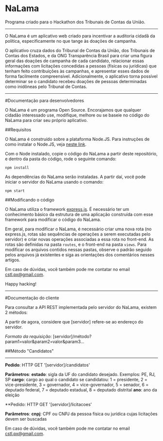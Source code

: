 # NaLama

Programa criado para o Hackathon dos Tribunais de Contas da União.

---

O NaLama é um aplicativo web criado para incentivar a auditoria cidadã da política, especificamente no que tange às doações de campanha.

O aplicativo cruza dados do Tribunal de Contas da União, dos Tribunais de Contas dos Estados, e da ONG Transparência Brasil para criar uma figura geral das doações de campanha de cada candidato, relacionar essas informações com licitações concedidas a pessoas (físicas ou jurídicas) que tenham feito contribuições às campanhas, e apresentar esses dados de forma facilmente compreensível. 
Adicionalmente, o aplicativo torna possível determinar se o candidato recebeu doações de pessoas determinadas como inidôneas pelo Tribunal de Contas.

---

#Documentação para desenvolvedores

O NaLama é um programa Open Source. Encorajamos que qualquer cidadão interessado use, modifique, melhore ou se baseie no código do NaLama para criar seu próprio aplicativo.

##Requisitos

O NaLama é construído sobre a plataforma Node.JS. Para instruções de como instalar o Node.JS, veja [neste link](http://nodebr.com/instalando-node-js-atraves-do-gerenciador-de-pacotes/).

Com o Node instalado, copie o código do NaLama a partir deste repositório, e dentro da pasta do código, rode o seguinte comando:

`npm install`

As dependências do NaLama serão instaladas. A partir daí, você pode iniciar o servidor do NaLama usando o comando:

`npm start`

##Modificando o código

O NaLama utiliza o framework [express.js](http://expressjs.com/en/index.html). É necessário ter um conhecimento básico da estrutura de uma aplicação construída com esse framework para modificar o código do NaLama.

Em geral, para modificar o NaLama, é necessário criar uma nova rota (no express.js, rotas são sequências de operações a serem executadas pelo servidor) e criar novas operações associadas a essa rota no front-end. As rotas são definidas na pasta `routes`, e o front-end na pasta `views`. Para modificar os arquivos contidos nessas pastas, observe o padrão seguido pelos arquivos já existentes e siga as orientações dos comentários nesses artigos.

Em caso de dúvidas, você também pode me contatar no email [cstl.px@gmail.com](mailto://cstl.px@gmail.com).

Happy hacking!

---

#Documentação do cliente

Para consultar a API REST implementada pelo servidor do NaLama, existem 2 métodos:

A partir de agora, considere que [servidor] refere-se ao endereço do servidor.

*Formato da requisição*: [servidor]/método?param1=valor&param2=valor&param3...

##Método "Candidatos"

---

**Pedido**: HTTP GET '[servidor]/candidatos'

**Parâmetros**: 
  **estado**: sigla da UF do candidato desejado. Exemplos: PE, RJ, SP
  **cargo**: cargo ao qual o candidato se candidatou:
    1 = presidente,
    2 = vice-presidente,
    3 = governador,
    4 = vice-governador,
    5 = senador,
    6 = deputado federal,
    7 = deputado estadual,
    8 = deputado distrital
    **ano**: ano da eleição
    
**Pedido: HTTP GET '[servidor]/licitacoes'

**Parâmetros**:
  **cnpj**: CPF ou CNPJ da pessoa física ou jurídica cujas licitações devem ser buscadas
  
Em caso de dúvidas, você também pode me contatar no email [cstl.px@gmail.com](mailto://cstl.px@gmail.com).
    
